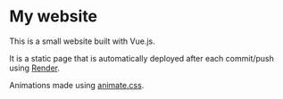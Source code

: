 # My website

This is a small website built with Vue.js.

It is a static page that is automatically deployed after each commit/push using [Render](https://render.com/).

Animations made using [animate.css](https://animate.style/).
